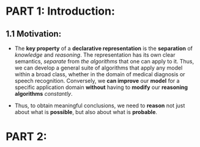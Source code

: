 # PART 1: Introduction:

## 1.1 Motivation:
- The **key property** of a **declarative representation** is the **separation** of _knowledge_ and _reasoning_. The representation has its own clear semantics, _separate_ from _the algorithms_ that one can apply to it. Thus, we can develop a general suite of algorithms that apply any model within a broad class, whether in the domain of medical diagnosis or speech recognition.  Conversely, we **can improve** our **model** for a specific application domain **without** having to **modify** our **reasoning algorithms** _constantly_.

- Thus, to obtain meaningful conclusions, we need to **reason** not just about what is **possible**, but also about what is **probable**.



# PART 2: 
